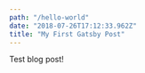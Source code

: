```yaml
---
path: "/hello-world"
date: "2018-07-26T17:12:33.962Z"
title: "My First Gatsby Post"
---
```


Test blog post!